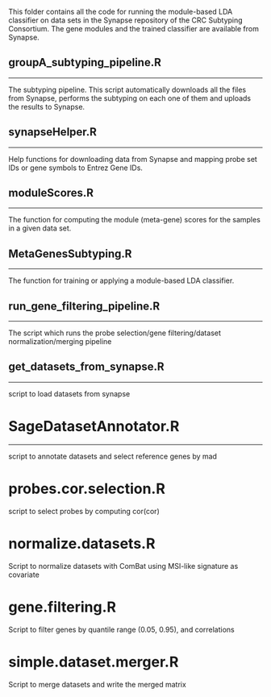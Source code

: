 This folder contains all the code for running the module-based LDA classifier on 
data sets in the Synapse repository of the CRC Subtyping Consortium. The gene modules 
and the trained classifier are available from Synapse.

## groupA_subtyping_pipeline.R
---
The subtyping pipeline. This script automatically downloads all the files from Synapse, 
performs the subtyping on each one of them and uploads the results to Synapse. 

## synapseHelper.R
---
Help functions for downloading data from Synapse and mapping probe set IDs or 
gene symbols to Entrez Gene IDs. 

## moduleScores.R
---
The function for computing the module (meta-gene) scores for the samples in a given 
data set.

## MetaGenesSubtyping.R
---
The function for training or applying a module-based LDA classifier. 

## run_gene_filtering_pipeline.R
---
The script which runs the probe selection/gene filtering/dataset normalization/merging pipeline

## get_datasets_from_synapse.R
---
script to load datasets from synapse

# SageDatasetAnnotator.R
---
script to annotate datasets and select reference genes by mad

# probes.cor.selection.R
script to select probes by computing cor(cor)

# normalize.datasets.R
Script to normalize datasets with ComBat using MSI-like signature as covariate

# gene.filtering.R
Script to filter genes by quantile range (0.05, 0.95), and correlations

# simple.dataset.merger.R
Script to merge datasets and write the merged matrix

